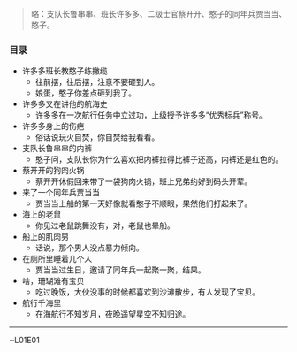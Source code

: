 > 略：支队长鲁串串、班长许多多、二级士官蔡开开、憨子的同年兵贾当当、憨子。

###  目录
- 许多多班长教憨子练撇缆
  -  往前摆，往后摆，注意不要砸到人。
  -  娘蛋，憨子你差点砸到我了。
- 许多多又在讲他的航海史
  - 许多多在一次航行任务中立过功，上级授予许多多“优秀标兵”称号。
- 许多多身上的伤疤
  - 俗话说玩火自焚，你自焚给我看看。
- 支队长鲁串串的内裤
  - 憨子问，支队长你为什么喜欢把内裤拉得比裤子还高，内裤还是红色的。
- 蔡开开的狗肉火锅
  - 蔡开开休假回来带了一袋狗肉火锅，班上兄弟约好到码头开荤。
- 来了一个同年兵贾当当
  - 贾当当上船的第一天好像就看憨子不顺眼，果然他们打起来了。
- 海上的老鼠
  - 你见过老鼠跳舞没有，对，老鼠也晕船。
- 船上的肌肉男
  - 话说，那个男人没点暴力倾向。
- 在厕所里睡着几个人
  - 贾当当过生日，邀请了同年兵一起聚一聚，结果。
- 啥，珊瑚滩有宝贝
  - 吃过晚饭，大伙没事的时候都喜欢到沙滩散步，有人发现了宝贝。
- 航行千海里
  - 在海航行不知岁月，夜晚遥望星空不知归途。

---
~L01E01
